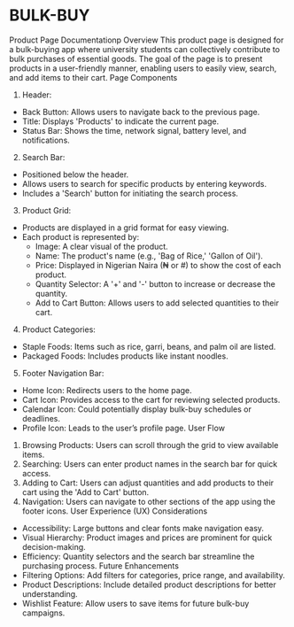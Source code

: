 # BULK-BUY
Product Page Documentationp
Overview
This product page is designed for a bulk-buying app where university students can collectively contribute to bulk purchases of essential goods. The goal of the page is to present products in a user-friendly manner, enabling users to easily view, search, and add items to their cart.
Page Components
1. Header:
- Back Button: Allows users to navigate back to the previous page.
- Title: Displays 'Products' to indicate the current page.
- Status Bar: Shows the time, network signal, battery level, and notifications.
2. Search Bar:
- Positioned below the header.
- Allows users to search for specific products by entering keywords.
- Includes a 'Search' button for initiating the search process.
3. Product Grid:
- Products are displayed in a grid format for easy viewing.
- Each product is represented by:
  - Image: A clear visual of the product.
  - Name: The product's name (e.g., 'Bag of Rice,' 'Gallon of Oil').
  - Price: Displayed in Nigerian Naira (₦ or #) to show the cost of each product.
  - Quantity Selector: A '+' and '-' button to increase or decrease the quantity.
  - Add to Cart Button: Allows users to add selected quantities to their cart.
4. Product Categories:
- Staple Foods: Items such as rice, garri, beans, and palm oil are listed.
- Packaged Foods: Includes products like instant noodles.
5. Footer Navigation Bar:
- Home Icon: Redirects users to the home page.
- Cart Icon: Provides access to the cart for reviewing selected products.
- Calendar Icon: Could potentially display bulk-buy schedules or deadlines.
- Profile Icon: Leads to the user’s profile page.
User Flow
1. Browsing Products: Users can scroll through the grid to view available items.
2. Searching: Users can enter product names in the search bar for quick access.
3. Adding to Cart: Users can adjust quantities and add products to their cart using the 'Add to Cart' button.
4. Navigation: Users can navigate to other sections of the app using the footer icons.
User Experience (UX) Considerations
- Accessibility: Large buttons and clear fonts make navigation easy.
- Visual Hierarchy: Product images and prices are prominent for quick decision-making.
- Efficiency: Quantity selectors and the search bar streamline the purchasing process.
Future Enhancements
- Filtering Options: Add filters for categories, price range, and availability.
- Product Descriptions: Include detailed product descriptions for better understanding.
- Wishlist Feature: Allow users to save items for future bulk-buy campaigns.
